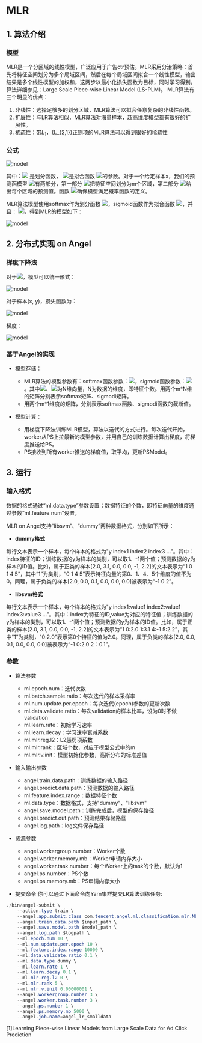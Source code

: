 # MLR
## 1. 算法介绍
### 模型
MLR是一个分区域的线性模型，广泛应用于广告ctr预估。MLR采用分治策略：首先将特征空间划分为多个局域区间，然后在每个局域区间拟合一个线性模型，输出结果是多个线性模型的加权和，这两步以最小化损失函数为目标，同时学习得到。算法详细参见：Large Scale Piece-wise Linear Model (LS-PLM)。
MLR算法有三个明显的优点：
1. 非线性：选择足够多的划分区域，MLR算法可以拟合任意复杂的非线性函数。
2. 扩展性：与LR算法相似，MLR算法对海量样本，超高维度模型都有很好的扩展性。
3. 稀疏性：带${L_1}，${L_{2,1}}正则项的MLR算法可以得到很好的稀疏性

### 公式

![model](http://latex.codecogs.com/png.latex?\dpi{150}p(y=1|x)=g(\Sigma_{j=1}^m\sigma(u_j^Tx)\eta(w_j^Tx)))

其中：![](http://latex.codecogs.com/png.latex?\dpi{100}\inline%20\sigma(\cdot)) 是划分函数，
![](http://latex.codecogs.com/png.latex?\dpi{100}\inline%20w_1,w_2,...,w_m)是拟合函数
![](http://latex.codecogs.com/png.latex?\dpi{100}\inline%20\eta(\cdot))的参数。对于一个给定样本x，我们的预测函模型
![](http://latex.codecogs.com/png.latex?\dpi{100}\inline%20p(y|x))有两部分，第一部分
![](http://latex.codecogs.com/png.latex?\dpi{100}\inline%20\sigma(u_{j^T}x))把特征空间划分为m个区域，第二部分
![](http://latex.codecogs.com/png.latex?\dpi{100}\inline%20\eta(w_j^Tx))给出每个区域的预测值。函数
![](http://latex.codecogs.com/png.latex?\dpi{100}\inline%20g(\cdot))确保模型满足概率函数的定义。

MLR算法模型使用softmax作为划分函数
![](http://latex.codecogs.com/png.latex?\dpi{100}\inline%20\sigma(x))，sigmoid函数作为拟合函数
![](http://latex.codecogs.com/png.latex?\dpi{100}\inline%20\eta(x))，并且：
![](http://latex.codecogs.com/png.latex?\dpi{100}\inline%20g(x)=x)，得到MLR的模型如下：

![model](http://latex.codecogs.com/png.latex?\dpi{150}p(y=1|x)=\Sigma^m_{i=1}\frac{exp(u_i^Tx)}{\Sigma_{j=1}^m%20exp(u_j^Tx)}\cdot\frac{1}{1+exp(-w_i^Tx)})

## 2. 分布式实现 on Angel
### 梯度下降法
对于![](http://latex.codecogs.com/png.latex?\dpi{100}\inline%20y\in%20\\{-1,1\\})，模型可以统一形式：

![model](http://latex.codecogs.com/png.latex?\dpi{150}\begin{array}{ll}p(y=1|x)&=\Sigma^m_{i=1}\frac{exp(u_i^Tx)}{\Sigma_{j=1}^m%20exp(u_j^Tx)}\cdot\frac{1}{1+exp(-yw_i^Tx)}\\\\\\\\%20&=\Sigma^m_{i=1}\frac{exp(u_i^Tx)}{\Sigma_{j=1}^m%20exp(u_j^Tx)}\cdot\sigma(yw_i^Tx)\end{array})

对于样本(x, y)，损失函数为：

![model](http://latex.codecogs.com/png.latex?\dpi{150}\begin{array}{rl}l(x,y)&=-\ln{P(y|x)}=-\ln\frac{1}{\Sigma_{j=1}^m%20e^{u_j^Tx}}\Sigma_{i=1}^m{e^{u_i^Tx}}\sigma(yw_i^Tx)\\\\\\\\%20&=\ln\Sigma_{j=1}^m%20e^{u_j^Tx}-\ln(\Sigma_{i=1}^m%20e^{u_i^Tx}\sigma(yw_i^Tx))\end{array})

梯度：

![model](http://latex.codecogs.com/png.latex?\dpi{150}\begin{array}{rl}\triangledown_{u_k}l&=\frac{e^{u_k^Tx}x}{\Sigma_{j=1}^m%20e^{u_j^T}x}-\frac{e^{u_k^Tx}\sigma(yw_k^Tx)x}{\Sigma_{i=1}^m%20e^{u_i^Tx}\sigma(yw_i^Tx)}\\\\\\\\%20\triangledown_{w_k}l&=\frac{ye^{u_k^Tx}\sigma(yw_k^Tx)(\sigma(yw_k^Tx)-1)x}{\Sigma_{i=1}^m%20e^{u_i^Tx}\sigma(yw_i^Tx)}\end{array})

### 基于Angel的实现
* 模型存储：
    * MLR算法的模型参数有：softmax函数参数：![](http://latex.codecogs.com/png.latex?\dpi{100}\inline%20u_1,u_2,...,u_m)，sigmoid函数参数：![](http://latex.codecogs.com/png.latex?\dpi{100}\inline%20w_1,w_2,...,w_m)     。其中![](http://latex.codecogs.com/png.latex?\dpi{100}\inline%20u_i)、![](http://latex.codecogs.com/png.latex?\dpi{100}\inline%20w_i)为N维向量，N为数据的维度，即特征个数。用两个m*N维的矩阵分别表示softmax矩阵、sigmodi矩阵。
    * 用两个m*1维度的矩阵，分别表示softmax函数、sigmodi函数的截断值。
    
* 模型计算：    
    * 用梯度下降法训练MLR模型，算法以迭代的方式进行。每次迭代开始，worker从PS上拉最新的模型参数，并用自己的训练数据计算出梯度，将梯度推送给PS。
    * PS接收到所有worker推送的梯度值，取平均，更新PSModel。

## 3. 运行
### 输入格式

数据的格式通过“ml.data.type”参数设置；数据特征的个数，即特征向量的维度通过参数“ml.feature.num”设置。

MLR on Angel支持“libsvm”、“dummy”两种数据格式，分别如下所示：

* **dummy格式**

每行文本表示一个样本，每个样本的格式为"y index1 index2 index3 ..."。其中：index特征的ID；训练数据的y为样本的类别，可以取1、-1两个值；预测数据的y为样本的ID值。比如，属于正类的样本[2.0, 3.1, 0.0, 0.0, -1, 2.2]的文本表示为“1 0 1 4 5”，其中“1”为类别，“0 1 4 5”表示特征向量的第0、1、4、5个维度的值不为0。同理，属于负类的样本[2.0, 0.0, 0.1, 0.0, 0.0, 0.0]被表示为“-1 0 2”。

 * **libsvm格式**

每行文本表示一个样本，每个样本的格式为"y index1:value1 index2:value1 index3:value3 ..."。其中：index为特征的ID,value为对应的特征值；训练数据的y为样本的类别，可以取1、-1两个值；预测数据的y为样本的ID值。比如，属于正类的样本[2.0, 3.1, 0.0, 0.0, -1, 2.2]的文本表示为“1 0:2.0 1:3.1 4:-1 5:2.2”，其中“1”为类别，"0:2.0"表示第0个特征的值为2.0。同理，属于负类的样本[2.0, 0.0, 0.1, 0.0, 0.0, 0.0]被表示为“-1 0:2.0 2：0.1”。

###  参数
* 算法参数  
  * ml.epoch.num：迭代次数   
  * ml.batch.sample.ratio：每次迭代的样本采样率   
  * ml.num.update.per.epoch：每次迭代(epoch)参数的更新次数
  * ml.data.validate.ratio：每次validation的样本比率，设为0时不做validation
  * ml.learn.rate：初始学习速率   
  * ml.learn.decay：学习速率衰减系数   
  * ml.mlr.reg.l2：L2惩罚项系数
  * ml.mlr.rank：区域个数，对应于模型公式中的m
  * ml.mlr.v.init：模型初始化参数，高斯分布的标准差值

* 输入输出参数
  * angel.train.data.path：训练数据的输入路径
  * angel.predict.data.path：预测数据的输入路径
  * ml.feature.index.range：数据特征个数
  * ml.data.type：数据格式，支持"dummy"、"libsvm"    
  * angel.save.model.path：训练完成后，模型的保存路径
  *	angel.predict.out.path：预测结果存储路径
  * angel.log.path：log文件保存路径   

* 资源参数
  * angel.workergroup.number：Worker个数   
  * angel.worker.memory.mb：Worker申请内存大小    
  * angel.worker.task.number：每个Worker上的task的个数，默认为1    
  * angel.ps.number：PS个数    
  * angel.ps.memory.mb：PS申请内存大小   


* 提交命令
你可以通过下面命令向Yarn集群提交LR算法训练任务:
```java
./bin/angel-submit \
    --action.type train \
    --angel.app.submit.class com.tencent.angel.ml.classification.mlr.MLRRunner  \
    --angel.train.data.path $input_path \
    --angel.save.model.path $model_path \
    --angel.log.path $logpath \
    --ml.epoch.num 10 \
    --ml.num.update.per.epoch 10 \
    --ml.feature.index.range 10000 \
    --ml.data.validate.ratio 0.1 \
    --ml.data.type dummy \
    --ml.learn.rate 1 \
    --ml.learn.decay 0.1 \
    --ml.mlr.reg.l2 0 \
    --ml.mlr.rank 5 \
    --ml.mlr.v.init 0.00000001 \ 
    --angel.workergroup.number 3 \
    --angel.worker.task.number 3 \
    --angel.ps.number 1 \
    --angel.ps.memory.mb 5000 \
    --angel.job.name=angel_lr_smalldata
```


[1]Learning Piece-wise Linear Models from Large Scale Data for Ad Click Prediction
